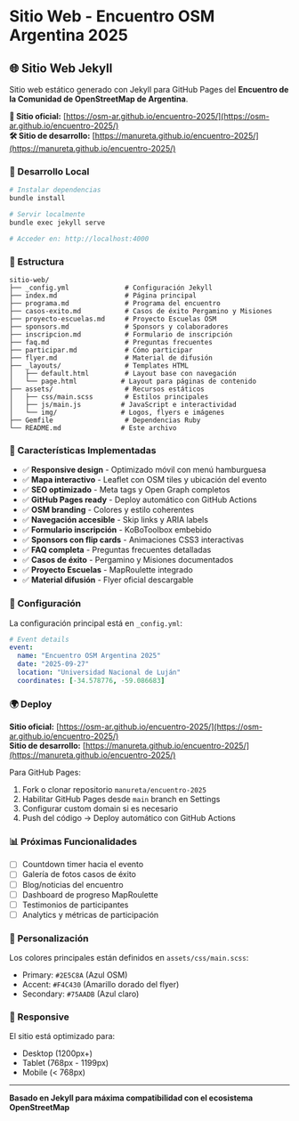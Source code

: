 # Sitio Web - Encuentro OSM Argentina 2025

## 🌐 Sitio Web Jekyll

Sitio web estático generado con Jekyll para GitHub Pages del **Encuentro de la Comunidad de OpenStreetMap de Argentina**.

**🔗 Sitio oficial:** [https://osm-ar.github.io/encuentro-2025/](https://osm-ar.github.io/encuentro-2025/)  
**🛠️ Sitio de desarrollo:** [https://manureta.github.io/encuentro-2025/](https://manureta.github.io/encuentro-2025/)

### 🚀 Desarrollo Local

```bash
# Instalar dependencias
bundle install

# Servir localmente
bundle exec jekyll serve

# Acceder en: http://localhost:4000
```

### 📁 Estructura

```
sitio-web/
├── _config.yml              # Configuración Jekyll
├── index.md                 # Página principal
├── programa.md              # Programa del encuentro
├── casos-exito.md           # Casos de éxito Pergamino y Misiones
├── proyecto-escuelas.md     # Proyecto Escuelas OSM
├── sponsors.md              # Sponsors y colaboradores
├── inscripcion.md           # Formulario de inscripción
├── faq.md                   # Preguntas frecuentes
├── participar.md            # Cómo participar
├── flyer.md                 # Material de difusión
├── _layouts/                # Templates HTML
│   ├── default.html         # Layout base con navegación
│   └── page.html           # Layout para páginas de contenido
├── assets/                  # Recursos estáticos
│   ├── css/main.scss        # Estilos principales
│   ├── js/main.js          # JavaScript e interactividad
│   └── img/                # Logos, flyers e imágenes
├── Gemfile                  # Dependencias Ruby
└── README.md               # Este archivo
```

### 🎯 Características Implementadas

- ✅ **Responsive design** - Optimizado móvil con menú hamburguesa
- ✅ **Mapa interactivo** - Leaflet con OSM tiles y ubicación del evento
- ✅ **SEO optimizado** - Meta tags y Open Graph completos
- ✅ **GitHub Pages ready** - Deploy automático con GitHub Actions
- ✅ **OSM branding** - Colores y estilo coherentes
- ✅ **Navegación accesible** - Skip links y ARIA labels
- ✅ **Formulario inscripción** - KoBoToolbox embebido
- ✅ **Sponsors con flip cards** - Animaciones CSS3 interactivas
- ✅ **FAQ completa** - Preguntas frecuentes detalladas
- ✅ **Casos de éxito** - Pergamino y Misiones documentados
- ✅ **Proyecto Escuelas** - MapRoulette integrado
- ✅ **Material difusión** - Flyer oficial descargable

### 🔧 Configuración

La configuración principal está en `_config.yml`:

```yaml
# Event details
event:
  name: "Encuentro OSM Argentina 2025"
  date: "2025-09-27"
  location: "Universidad Nacional de Luján"
  coordinates: [-34.578776, -59.086683]
```

### 🌍 Deploy

**Sitio oficial:** [https://osm-ar.github.io/encuentro-2025/](https://osm-ar.github.io/encuentro-2025/)  
**Sitio de desarrollo:** [https://manureta.github.io/encuentro-2025/](https://manureta.github.io/encuentro-2025/)

Para GitHub Pages:

1. Fork o clonar repositorio `manureta/encuentro-2025`
2. Habilitar GitHub Pages desde `main` branch en Settings
3. Configurar custom domain si es necesario
4. Push del código → Deploy automático con GitHub Actions

### 📊 Próximas Funcionalidades

- [ ] Countdown timer hacia el evento
- [ ] Galería de fotos casos de éxito
- [ ] Blog/noticias del encuentro
- [ ] Dashboard de progreso MapRoulette
- [ ] Testimonios de participantes
- [ ] Analytics y métricas de participación

### 🎨 Personalización

Los colores principales están definidos en `assets/css/main.scss`:

- Primary: `#2E5C8A` (Azul OSM)
- Accent: `#F4C430` (Amarillo dorado del flyer)
- Secondary: `#75AADB` (Azul claro)

### 📱 Responsive

El sitio está optimizado para:
- Desktop (1200px+)
- Tablet (768px - 1199px)  
- Mobile (< 768px)

---

**Basado en Jekyll para máxima compatibilidad con el ecosistema OpenStreetMap**